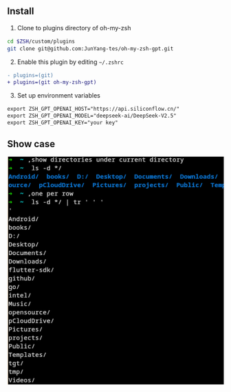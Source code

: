 ## Install

1. Clone to plugins directory of oh-my-zsh
```zsh
cd $ZSH/custom/plugins 
git clone git@github.com:JunYang-tes/oh-my-zsh-gpt.git
```

2. Enable this plugin by editing `~/.zshrc`
```diff
- plugins=(git)
+ plugins=(git oh-my-zsh-gpt)
```

3. Set up environment variables

```
export ZSH_GPT_OPENAI_HOST="https://api.siliconflow.cn/"
export ZSH_GPT_OPENAI_MODEL="deepseek-ai/DeepSeek-V2.5"
export ZSH_GPT_OPENAI_KEY="your key"

```

## Show case
![](./screenshot.png)
